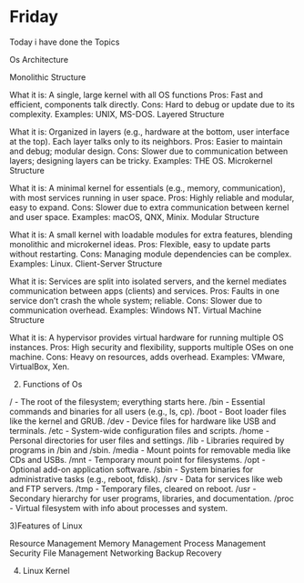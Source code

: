 # Friday

Today i have done the Topics 

Os Architecture 

Monolithic Structure

What it is: A single, large kernel with all OS functions 
Pros: Fast and efficient, components talk directly.
Cons: Hard to debug or update due to its complexity.
Examples: UNIX, MS-DOS.
Layered Structure

What it is: Organized in layers (e.g., hardware at the bottom, user interface at the top). Each layer talks only to its neighbors.
Pros: Easier to maintain and debug; modular design.
Cons: Slower due to communication between layers; designing layers can be tricky.
Examples: THE OS.
Microkernel Structure

What it is: A minimal kernel for essentials (e.g., memory, communication), with most services running in user space.
Pros: Highly reliable and modular, easy to expand.
Cons: Slower due to extra communication between kernel and user space.
Examples: macOS, QNX, Minix.
Modular Structure

What it is: A small kernel with loadable modules for extra features, blending monolithic and microkernel ideas.
Pros: Flexible, easy to update parts without restarting.
Cons: Managing module dependencies can be complex.
Examples: Linux.
Client-Server Structure

What it is: Services are split into isolated servers, and the kernel mediates communication between apps (clients) and services.
Pros: Faults in one service don’t crash the whole system; reliable.
Cons: Slower due to communication overhead.
Examples: Windows NT.
Virtual Machine Structure

What it is: A hypervisor provides virtual hardware for running multiple OS instances.
Pros: High security and flexibility, supports multiple OSes on one machine.
Cons: Heavy on resources, adds overhead.
Examples: VMware, VirtualBox, Xen.

2) Functions of Os

/ - The root of the filesystem; everything starts here.
/bin - Essential commands and binaries for all users (e.g., ls, cp).
/boot - Boot loader files like the kernel and GRUB.
/dev - Device files for hardware like USB and terminals.
/etc - System-wide configuration files and scripts.
/home - Personal directories for user files and settings.
/lib - Libraries required by programs in /bin and /sbin.
/media - Mount points for removable media like CDs and USBs.
/mnt - Temporary mount point for filesystems.
/opt - Optional add-on application software.
/sbin - System binaries for administrative tasks (e.g., reboot, fdisk).
/srv - Data for services like web and FTP servers.
/tmp - Temporary files, cleared on reboot.
/usr - Secondary hierarchy for user programs, libraries, and documentation.
/proc - Virtual filesystem with info about processes and system.



3)Features of Linux 

 Resource Management
 Memory Management
 Process Management 
 Security
 File Management
 Networking 
 Backup Recovery

4) Linux Kernel
